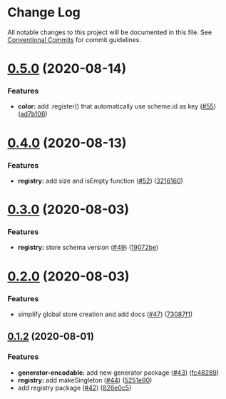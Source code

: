 # Change Log

All notable changes to this project will be documented in this file.
See [Conventional Commits](https://conventionalcommits.org) for commit guidelines.

# [0.5.0](https://github.com/apache-superset/encodable/compare/@encodable/registry@0.4.0...@encodable/registry@0.5.0) (2020-08-14)


### Features

* **color:** add .register() that automatically use scheme.id as key ([#55](https://github.com/apache-superset/encodable/issues/55)) ([ad7b106](https://github.com/apache-superset/encodable/commit/ad7b106a077310ab295f536046b18e1e5dc811d2))





# [0.4.0](https://github.com/apache-superset/encodable/compare/@encodable/registry@0.3.0...@encodable/registry@0.4.0) (2020-08-13)


### Features

* **registry:** add size and isEmpty function ([#52](https://github.com/apache-superset/encodable/issues/52)) ([3216160](https://github.com/apache-superset/encodable/commit/3216160c45776ebed6345ef0aae12b91c06c4b1e))





# [0.3.0](https://github.com/apache-superset/encodable/compare/@encodable/registry@0.2.0...@encodable/registry@0.3.0) (2020-08-03)


### Features

* **registry:** store schema version ([#49](https://github.com/apache-superset/encodable/issues/49)) ([19072be](https://github.com/apache-superset/encodable/commit/19072be4ba14ea277d963499e1ff54c2f9a828ff))





# [0.2.0](https://github.com/apache-superset/encodable/compare/@encodable/registry@0.1.2...@encodable/registry@0.2.0) (2020-08-03)


### Features

* simplify global store creation and add docs ([#47](https://github.com/apache-superset/encodable/issues/47)) ([73087f1](https://github.com/apache-superset/encodable/commit/73087f14cc5f8f0f07cda6612a7a5e851a3817b6))





## [0.1.2](https://github.com/apache-superset/encodable/compare/@encodable/registry@0.1.2...@encodable/registry@0.1.2) (2020-08-01)


### Features

* **generator-encodable:** add new generator package ([#43](https://github.com/apache-superset/encodable/issues/43)) ([fc48289](https://github.com/apache-superset/encodable/commit/fc48289dd487bdd71550d143d2854e9be74d2cd7))
* **registry:** add makeSingleton ([#44](https://github.com/apache-superset/encodable/issues/44)) ([5251e90](https://github.com/apache-superset/encodable/commit/5251e903f54ae5cfc525e932a41543d656e3cf75))
* add registry package ([#42](https://github.com/apache-superset/encodable/issues/42)) ([826e0c5](https://github.com/apache-superset/encodable/commit/826e0c554a8f7e743ad0a4fea52ce34e7c04ae01))
